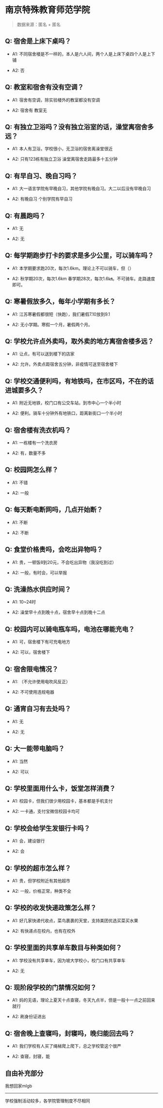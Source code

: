 # 南京特殊教育师范学院

> 数据来源：匿名 + 匿名

## Q: 宿舍是上床下桌吗？

- A1: 不同宿舍楼是不一样的，本人是六人间，两个人是上床下桌四个人是上下铺

- A2: 否

## Q: 教室和宿舍有没有空调？

- A1: 宿舍有空调，除实验楼外的教室都没有空调

- A2: 宿舍有 教室无

## Q: 有独立卫浴吗？没有独立浴室的话，澡堂离宿舍多远？

- A1: 本人有卫浴，学校很小，无卫浴的宿舍离澡堂很近

- A2: 只有123栋有独立卫浴 澡堂离宿舍走路最多十五分钟

## Q: 有早自习、晚自习吗？

- A1: 大一语言学院有早晚自习，其他学院有晚自习。大二以后没有早晚自习

- A2: 有晚自习 个别学院有早自习

## Q: 有晨跑吗？

- A1: 无

- A2: 无

## Q: 每学期跑步打卡的要求是多少公里，可以骑车吗？

- A1: 本学期要求跑20次，每次1.6km。理论上不可以骑车，但（）

- A2: 秋学期20次，每次1.6km 春学期28次，每次1.6㎞。不可骑车。走路速度即可。

## Q: 寒暑假放多久，每年小学期有多长？

- A1: 江苏寒暑假都很短（快跑），我们暑假7.10放到9.1

- A2: 无小学期。寒假一个月，暑假两个月。

## Q: 学校允许点外卖吗，取外卖的地方离宿舍楼多远？

- A1: 让点，有可以送到楼下的店家

- A2: 允许。外卖点距宿舍五分钟，非疫情可送至宿舍楼下

## Q: 学校交通便利吗，有地铁吗，在市区吗，不在的话进城要多久？

- A1: 附近无地铁，校门口有公交车站，到市中心一个半小时

- A2: 便利。骑车十分钟外有地铁口，距离新街口一个半小时

## Q: 宿舍楼有洗衣机吗？

- A1: 一栋楼有一个洗衣房

- A2: 有，数量不多

## Q: 校园网怎么样？

- A1: 不错

- A2: 一般

## Q: 每天断电断网吗，几点开始断？

- A1: 不断

- A2: 不断

## Q: 食堂价格贵吗，会吃出异物吗？

- A1: 贵，一顿饭8到20元，不会吃出异物（我没吃到过）

- A2: 一般，有时会，可以举报

## Q: 洗澡热水供应时间？

- A1: 10\~24时

- A2: 澡堂早十点到晚十点，宿舍早十点到晚十二点

## Q: 校园内可以骑电瓶车吗，电池在哪能充电？

- A1: 可，宿舍楼下有可充电地方

- A2: 可以，宿舍楼下

## Q: 宿舍限电情况？

- A1: （不允许使用电吹风反正）

- A2: 不可使用违规电器

## Q: 通宵自习有去处吗？

- A1: 无

- A2: 无

## Q: 大一能带电脑吗？

- A1: 当然

- A2: 可以

## Q: 学校里面用什么卡，饭堂怎样消费？

- A1: 校园卡，但我们很少用校园卡，基本都是手机支付

- A2: 一卡通，支付宝微信校园卡均可

## Q: 学校会给学生发银行卡吗？

- A1: 会，建设银行

- A2: 会

## Q: 学校的超市怎么样？

- A1: 贵，但学校附近有其他超市

- A2: 一般，价格正常，种类不全

## Q: 学校的收发快递政策怎么样？

- A1: 好几家快递代收点，菜鸟裹裹的天堂，支持美团优选买菜买水果

- A2: 有快递点在校内，也有在校外

## Q: 学校里面的共享单车数目与种类如何？

- A1: 学校没有共享单车，因为坡大学校小，校门口有共享单车

- A2: 无

## Q: 现阶段学校的门禁情况如何？

- A1: 妈的无语，理论上夏天十点查寝，冬天九点半，但是一般十一点之前回来就行

- A2: 刷身份证进出

## Q: 宿舍晚上查寝吗，封寝吗，晚归能回去吗？

- A1: 我们学校有人买了绳梯爬上爬下，总之学校管这个很严

- A2: 查寝，封寝，能

## 自由补充部分

我想回家mlgb

***

学校强制活动较多，各学院管理制度不尽相同